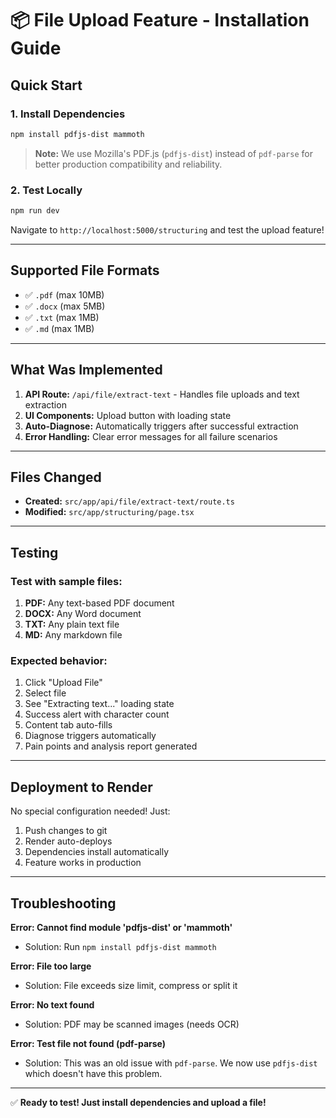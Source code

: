 # 📦 File Upload Feature - Installation Guide

## Quick Start

### 1. Install Dependencies
```bash
npm install pdfjs-dist mammoth
```

> **Note:** We use Mozilla's PDF.js (`pdfjs-dist`) instead of `pdf-parse` for better production compatibility and reliability.

### 2. Test Locally
```bash
npm run dev
```

Navigate to `http://localhost:5000/structuring` and test the upload feature!

---

## Supported File Formats
- ✅ `.pdf` (max 10MB)
- ✅ `.docx` (max 5MB)
- ✅ `.txt` (max 1MB)
- ✅ `.md` (max 1MB)

---

## What Was Implemented
1. **API Route:** `/api/file/extract-text` - Handles file uploads and text extraction
2. **UI Components:** Upload button with loading state
3. **Auto-Diagnose:** Automatically triggers after successful extraction
4. **Error Handling:** Clear error messages for all failure scenarios

---

## Files Changed
- **Created:** `src/app/api/file/extract-text/route.ts`
- **Modified:** `src/app/structuring/page.tsx`

---

## Testing

### Test with sample files:
1. **PDF:** Any text-based PDF document
2. **DOCX:** Any Word document
3. **TXT:** Any plain text file
4. **MD:** Any markdown file

### Expected behavior:
1. Click "Upload File"
2. Select file
3. See "Extracting text..." loading state
4. Success alert with character count
5. Content tab auto-fills
6. Diagnose triggers automatically
7. Pain points and analysis report generated

---

## Deployment to Render
No special configuration needed! Just:
1. Push changes to git
2. Render auto-deploys
3. Dependencies install automatically
4. Feature works in production

---

## Troubleshooting

**Error: Cannot find module 'pdfjs-dist' or 'mammoth'**
- Solution: Run `npm install pdfjs-dist mammoth`

**Error: File too large**
- Solution: File exceeds size limit, compress or split it

**Error: No text found**
- Solution: PDF may be scanned images (needs OCR)

**Error: Test file not found (pdf-parse)**
- Solution: This was an old issue with `pdf-parse`. We now use `pdfjs-dist` which doesn't have this problem.

---

✅ **Ready to test! Just install dependencies and upload a file!**


